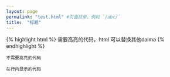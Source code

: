 ```yaml
---
layout: page
permalink: "test.html" #页面目录，例如 `/abc/`
title:  "标题"
---
```


{% highlight html %}
需要高亮的代码，html 可以替换其他daima
{% endhighlight %}

```
不需要高亮的代码
```

`在行内显示的代码`